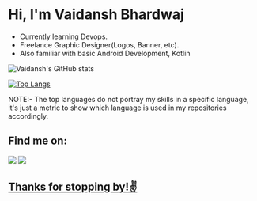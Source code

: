# Hi, I'm Vaidansh Bhardwaj

* Currently learning Devops.
* Freelance Graphic Designer(Logos, Banner, etc).
* Also familiar with basic Android Development, Kotlin


![Vaidansh's GitHub stats](https://github-readme-stats.vercel.app/api?username=vaidanshbhardwaj&show_icons=true&theme=tokyonight)


[![Top Langs](https://github-readme-stats.vercel.app/api/top-langs/?username=vaidanshbhardwaj&theme=tokyonight)](https://github.com/vaidanshbhardwaj/github-readme-stats)

NOTE:- The top languages do not portray my skills in a specific language,  it's just a metric to show which language is used in my repositories accordingly.
<p>

  ## **Find me on:**
<p align="left">
<a href = "https://www.linkedin.com/in/vaidanshbhardwaj/"><img src="https://img.icons8.com/fluent/48/000000/linkedin.png"/></a> 
<a href = "https://twitter.com/vaidansh23"><img src="https://img.icons8.com/color/48/000000/twitter--v1.png"</a>    
  </p>

  
## Thanks for stopping by!✌️

  
 
